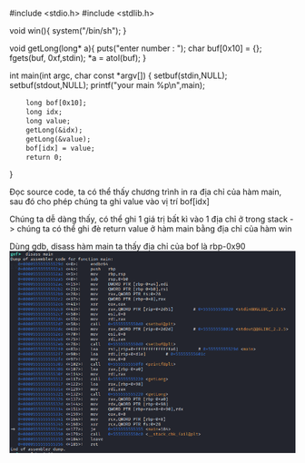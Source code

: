 #include <stdio.h>
#include <stdlib.h>


void win(){
        system("/bin/sh");
}

void getLong(long* a){
        puts("enter number : "); 
        char buf[0x10] = {}; 
        fgets(buf, 0xf,stdin); 
        *a = atol(buf); 
} 
 
int main(int argc, char const *argv[]) 
{ 
        setbuf(stdin,NULL); 
        setbuf(stdout,NULL); 
        printf("your main %p\n",main); 
 
        long bof[0x10]; 
        long idx; 
        long value;
        getLong(&idx);
        getLong(&value);
        bof[idx] = value;
        return 0;
}



Đọc source code, ta có thể thấy chương trình in ra địa chỉ của hàm main, sau đó cho phép chúng ta ghi value vào vị trí bof[idx]

Chúng ta dễ dàng thấy, có thể ghi 1 giá trị bất kì vào 1 địa chỉ ở trong stack
-> chúng ta có thể ghi đè return value ở hàm main bằng địa chỉ của hàm win 

Dùng gdb, disass hàm main ta thấy địa chỉ của bof là rbp-0x90
![alt text](https://github.com/dev1de/images/blob/main/1.png)



